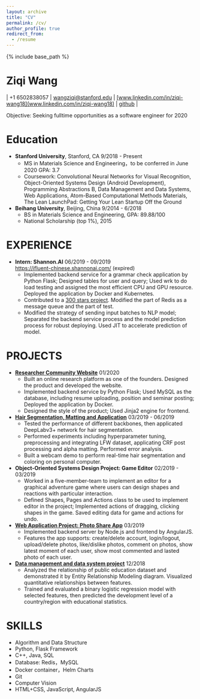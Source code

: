 ```yaml
---
layout: archive
title: "CV"
permalink: /cv/
author_profile: true
redirect_from:
  - /resume
---
```


{% include base_path %}

# Ziqi Wang  

\| +1 6502838057 | [wangziqi@stanford.edu](wangziqi@stanford.edu) | [www.linkedin.com/in/ziqi-wang18](www.linkedin.com/in/ziqi-wang18) |  [github](https://github.com/hzwdachui) \|

Objective: Seeking fulltime opportunities as a software engineer for 2020

Education
======
- **Stanford University**, Stanford, CA                                       9/2018 - Present
  -	MS in Materials Science and Engineering，to be conferred in June 2020          GPA: 3.7
  -	Coursework: Convolutional Neural Networks for Visual Recognition, Object-Oriented Systems Design (Android Development), Programming Abstractions B, Data Management and Data Systems, Web Applications, Atom-Based Computational Methods Materials, The Lean LaunchPad: Getting Your Lean Startup Off the Ground
- **Beihang University**, Beijing, China                                       9/2014 - 6/2018
  - BS in Materials Science and Engineering, GPA: 89.88/100
  - National Scholarship (top 1%), 2015

EXPERIENCE
=====
- **Intern: Shannon.AI**                                                   06/2019 - 09/2019  
https://ifluent-chinese.shannonai.com/ (expired)
	- Implemented backend service for a grammar check application by Python Flask; Designed tables for user and query; Used wrk to do load testing and assigned the most efficient CPU and GPU resource. Deployed the application by Docker and Kubernetes.
	- Contributed to a [300 stars project](https://github.com/ShannonAI/service-streamer). Modified the part of Redis as a  message queue and the part of test.
	- Modified the strategy of sending input batches to NLP model; Separated the backend service process and the model prediction process for robust deploying. Used JIT to accelerate prediction of model.


PROJECTS
====== 
- [**Researcher Community Website**](http://49.234.89.22/)                              01/2020
	- Built an online research platform as one of the founders. Designed the product and developed the website.
	- Implemented backend service by Python Flask; Used MySQL as the database, including resume uploading, position and seminar posting; Deployed the application by Docker. 
	- Designed the style of the product; Used Jinja2 engine for frontend. 
- [**Hair Segmentation, Matting and Application**](https://github.com/hzwdachui/cs231n_project) 03/2019 - 06/2019                            
  - Tested the performance of different backbones, then applicated DeepLabv3+ network for hair segmentation.
  - Performed experiments including hyperparameter tuning, preprocessing and integrating LFW dataset, applicating CRF post processing and alpha matting. Performed error analysis.  
  - Built a webcam demo to perform real-time hair segmentation and coloring on personal computer.
- **Object-Oriented Systems Design Project: Game Editor** 02/2019 - 03/2019
  - Worked in a five-member-team to implement an editor for a graphical adventure game where users can design shapes and reactions with particular interaction.
  - Defined Shapes, Pages and Actions class to be used to implement editor in the project; Implemented actions of dragging, clicking shapes in the game. Saved editing data for game and actions for undo.
- [**Web Application Project: Photo Share App**](https://github.com/hzwdachui/CS142-PhotoApp)		 03/2019
  - Implemented backend server by Node.js and frontend by AngularJS. 
  - Features the app supports: create/delete account, login/logout, upload/delete photos, like/dislike photos, comment on photos, show latest moment of each user, show most commented and lasted photo of each user.  
- [**Data management and data system project**](https://github.com/hzwdachui/Data-management-and-data-system-projects) 12/2018  
  - Analyzed the relationship of public education dataset and demonstrated it by Entity Relationship Modeling diagram. Visualized quantitative relationships between features.
  - Trained and evaluated a binary logistic regression model with selected features, then predicted the development level of a country/region with educational statistics. 

SKILLS
=====
- Algorithm and Data Structure
- Python, Flask Framework
- C++, Java, SQL
- Database: Redis，MySQL
- Docker container，Helm Charts
- Git
- Computer Vision
- HTML+CSS, JavaScript, AngularJS


